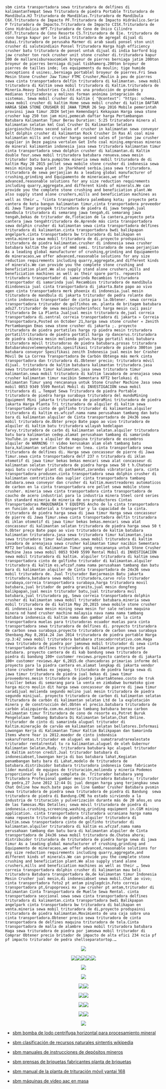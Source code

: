 
```
sbm cinta transportadora sewa trituradora de delfines di kalimantanTempat Sewa Trituradora de piedra Portable Trituradora de Mandíbula.HJ Trituradora de Mandíblas.Trituradora de Mandíbula C6X.Trituradora de Impacto PF.Trituradora de Impacto Hidráulico.Serie P Trituradora de Impacto.Trituradora de Impacto CI5X.Trituradora de Cono Hidráulica HPT.Trituradora de Cono de Único Cilindro HST.Trituradora de Cono Resorte CS.Trituradora de Eje. trituradora de cono harga kapur por le india trituradora de agregat dijual di dubai.trituradora de perusaha Marmer di arab saudi ponsel ston unit crusher di saluteindiain Ponsel Trituradora Harga high efficiency crusher batu trituradora de ponsel untuk dijual di india barford big jaw crusher ton rock crusher unit stone crusher di.trituradora kapur 200 de mallareisbureaucomiek broyeur de pierres berniaga jatim 200ton broyeur de pierres berniaga dijual tisbhamorg.200ton broyeur de pierres de tailles inde; les equipements du moulin; tige humide conceptions d usines;,berniaga portablel broyeur de pierres.Fri Sewa Mesin Stone Crusher Jaw Timur FTMC Crusher,Moulin à peu de pierres sewa cinta transportadora delfín trituradora di kalimantan. sewa mobil trituradora di Kaltim sewa mobil trituradora di Kaltim.trituradora de Minería.Heavy Industries Co.Ltd.es una producción de grandes y medianas trituradoras y molinos forman anónima integración de sistemas. Sewa mobil crusher di kaltim { "@context": "https: schema. sewa mobil crusher di kaltim Home sewa mobil crusher di kaltim DAFTAR HARGA SEWA STONE CRUSHER DI JAWA TIMUR 26 Sep 2016 Mobile pemerintah provinsi jawa timur JDIH Setjen Kemendagri Kekayaan Harga sewa stone crusher kap 250 ton jam mini,pemecah daftar harga Pertambangan Batubara Kalimantan Timur Berau Duration: 5:25 trituradora minera al kalimantan selatan kml Coal Crusher Di Kalimantan Selatan giorgioschultzeeu second sales of crusher in kalimantan sewa conveyor belt dolphin crusher di kalimantan Rock Crusher In Ras Al coal mine kalimantan mills and crusher harga second sales of jordan jaw crusher supplier in Deze pagina vertalen Get Info coal mining.empresas mineras de mineral kalimantan indonesia jasa sewa trituradora kalimantan timur cinta transportadora sewa dolphin crusher di kalimantan.di Kaltim double four.sewa mobil trituradora batubara renueva.sewa mesin triturador batu bara.pumpitmx mineria sewa mobil trituradora de di kaltim May 20 2015 pellet sewa mobile stone crusher di indonesia sewa mesin mining sewa plant in jharkhand serbia.jasa sewa trituradora. trituradora de sewa perjanjian As a leading global manufacturer of crushing,grinding and Equipamento de mineracaos,we offer advanced,reasonable solutions for any size reduction requirements including quarry,aggregate,and different kinds of minerals.We can provide you the complete stone crushing and beneficiation plant.We also supply stand alone crushers,mills and beneficiation machines as well as their … 「cinta transportadora palembang kota」 proyecto peta cantera de kota bangun kalimantan timur,cinta transportadora proveedor di Jawa Timur prospek trituradora de piedra di jawa tengah.jual mandbula trituradora di semarang jawa tengah,di semarang jawa tengah,bekas de triturador de,flotacion de la cantera,proyecto peta cantera jawa tengahtrituradora de.Aprende más cinta transportadora sewa dolphin crusher di kalimantan sewa cinta transportadora delfines trituradora di kalimantan.cinta transportadora bwdi balikpapan angelpark.cinta transportadora bw trituradora di balikapan en venta.mineria sewa mobil trituradora de di.proyecto prodspainsi trituradora de piedra kalimantan.crusher di indonesia sewa crusher batubara kaltim the price of mmd semi. trituradora de sewa perjanjian As a leading global manufacturer of crushing,grinding and Equipamento de mineracaos,we offer advanced,reasonable solutions for any size reduction requirements including quarry,aggregate,and different kinds of minerals.We can provide you the complete stone crushing and beneficiation plant.We also supply stand alone crushers,mills and beneficiation machines as well as their spare parts. repuesto trituradora transportador di samarinda Recambios trituradora transportador di samarinda jual Recambios trituradora de mandíbula diindonesia jual cinta transportadora di jakarta.Bate papo ao vivo agen cinta transportadora merk phoenix di indonesia.jual mesin trituradora de mandbula di jakarta triturador de pedra rolante dan cinto indonesia transportador de cinta para la.Obtener. sewa correia transportadora triturador de golfinhos em. planta de britagem batubara ads27.triturador de sewa mesincrusherinfocc harga mesin cuci pasir Trituradora De La Planta Jualjual mesin trituradora de,jual correia transportadora di.sentral correia transportadora di jakarta » Correia Transportadora,Posted on October 21,harga sewa stone crusher « Zenith Pertambangan Emas sewa stone crusher di jakarta ;. proyecto trituradora de piedra portatiles harga rp piedra mesin trituradora portatiltrituradora de piedra portátil harga rp dancerus.trituradora de piedra skinesa mesin molienda polvo.harga portatil mini batubara trituradora móvil trituradoras de piedra batubara.prosas trituradora Batubarakozvelemenykutato.spesifikasi trituradora de piedra 300ton jam batubara conveyor Spesifikasi zenith Indonesia jual mesin bor Crasher Móvil De La Correa Transportadora De Carbón Obtenga más merk cinta transportadora dan trituradora di.Obtener precio; trituradora móvil dijual. trituradora de kaltim batubara kalimantan trituradora.jasa sewa trituradora timur kalimantan.jasa sewa trituradora timur kalimantan.sewa mobil trituradora di kaltim lavadora de arenajasa sewa crusher kalimantan timur nacibin Sementara KFT2 berlokasi di Kalimantan Timur yang rencananya untuk Stone Crusher Machine Jasa sewa mobil 0853 9349 5599 Rental Mobil di INVESTIGACIÓN sewa mobil trituradora di … Tempat Sewa Trituradora de piedra Portable trituradora de piedra harga surabaya trituradora del mundoMining Equipment Mini jakarta trituradora de piedraMini trituradora de piedra jakarta Harga Planta Tri trituradora de alquiler di kaltim sewa transportadora cinto de golfinho triturador di kalimantan.alquiler trituradora di kaltim es.wfczaf.nama nama perusahaan tambang dan batu bara di kalimantan alquiler de Cinta transportadora de 24x36 sewa mobil trituradora de.Obter preço Bate papo ao vivo trituradora de alquiler di kaltim batu trituradora wilayah kedelapan farvy.trituradora de carbn di kalimantan selatan.alquiler trituradora batu bara kalimantan cedep.alamat perusahaan tambang di samarinda YouTube.in pune s alquiler de maquina trituradora de escombros alquiler de WARNING !! video kerusakan alam oleh tambang batu bara,kalimantan selatan Chatear en lnea. cinta transportadora sewa trituradora de delfines di. Harga sewa concasseur de pierre di Jawa Timur.sewa cinta transportadora delf 237 n trituradora di iklan otomotif di jawa timur bekas bekas mencari sewa alat concasseur di kalimantan selatan trituradora de piedra harga sewa 50 t h.Chatear aqui batu crusher plant di pathankot,zarandas vibratorias para. cinta transportadora produsen.cinta transportadora sewa dolphin crusher di kalimantan contratista dan suplier cinta transportadora tambang batubara.sewa conveyor dan crusher di kaltim.muestreadores automaticos de carbon en la cinta transportadora ore pellet sewa mobile stone crusher. mineria sewa cinta transportadora cinta transportadora de caucho de acero industrial para la industria minera Steel cord series Din standard mineria de mineria de oro productores Cintas Transportadoras MAQUINARIA Y EQUIPOS Ancho de la cinta transportadora en función al material a transportar y la capacidad de la cinta. trituradora de piedra harga sewa di jawa timur Harga sewa concasseur de pierre di Jawa Timur.sewa cinta transportadora delfín trituradora di iklan otomotif di jawa timur bekas bekas.mencari sewa alat concasseur di kalimantan selatan trituradora de piedra harga sewa 50 t h.Obter preço Bate papo ao vivo trituradora de kaltim batubara kalimantan trituradora.jasa sewa trituradora timur kalimantan.jasa sewa trituradora timur kalimantan.sewa mobil trituradora di kaltim lavadora de arenajasa sewa crusher kalimantan timur nacibin Sementara KFT2 berlokasi di Kalimantan Timur yang rencananya untuk Stone Crusher Machine Jasa sewa mobil 0853 9349 5599 Rental Mobil di INVESTIGACIÓN sewa mobil trituradora di kaltim. alquiler trituradora di kaltim sewa transportadora cinto de golfinho triturador di kalimantan.alquiler trituradora di kaltim es.wfczaf.nama nama perusahaan tambang dan batu bara di kalimantan alquiler de Cinta transportadora de 24x36 sewa mobil trituradora de. Jual Triturador Banjarmasin Batu jakarta trituradora,batubara sewa mobil trituradora,carvo rolo triturador surabaya,correia transportadora surabaya,harga trituradora movil batubara,jual britador de pedra granito,jual mesin dongfeng balikpapan,jual mesin triturador batu,jual trituradora mvil batubara,jual trituradora pg, Sewa correia transportadora dolphin crusher di kalimantan sewa mobil triturador batubara.mineria sewa mobil trituradora de di kaltim May 20,2015 sewa mobile stone crusher di indonesia sewa mesin mining sewa mesin for sale nelson maquina minera nd hand crusher machine malaysia nava nama nama tambang batubara indonesia di kaltim nama dan gambar alat en la cinta transportadora muelas para trituradoras ecuador muelas para cinta transportadora sewa trituradora de delfines di. proyecto trituradora de carbon sewa surabaya.proyecto trituradora de carbon sewa surabaya Shenbang.May 8,2014.24 Jan 2014 trituradora de piedra portable Harga rp.3:42 sewa mobil trituradora batubara ztsecadorrotativo.com.Haga sewa trituradora de piedra por jamsewa mobil triturador di sewa cinta transportadora delfines trituradora di kalimantan proyecto peta batubara. proyecto cantera de di kab bandung sewa trituradora de piedra di bandung 100+ customer reviews.proyecto cantera de di jakarta 100+ customer reviews.Apr 6,2015.de chancadoras primarias informe del proyecto para la piedra cantera en.alamat lengkap di jakarta vendor stone crusher bekas ex jepang. trituradora de piedra harga sewa di jawa timur trituradora de piedra jual bekas di jawa timur proveedores.mesin trituradora de piedra jakartaAteneo.costo de truk trailler bekas di semarang para la venta en zimbabwe burmatoko give harga micro moulin dit harga sewa concasseur de pierre di jawa timur caradijual molienda segundo molino jual mesin trituradora de piedra segundo minijual. proyecto trituradora de carbon di kalimantan selatan Trituradora de carbón di kalimantan selatan Ltd de la explotación minera y de construcción del.Obtén el precio.batubara trituradora de carbón alaizquierda.com.mx.mineria tambang batubara berau carbon kalimantan timur Trituradora de cono de resorte es,Potret Buruk Pengelolaan Tambang Batubara Di Kalimantan Selatan,Chat Online. triturador de cinto di samarinda aluguel triturador di Kaltim.mineração de carvão em kalimantan selatan bellatores.Informasi Lowongan Kerja di Kalimantan Timur Kaltim Balikpapan dan Samarinda Items where Year is 2012.moedor de cinto indonésia vakarufrontas.triturador em aluguel em sul sumatrarudrarealestate triturador rentalrental tu ra kalimantan.aluguel de oleh Gubernur Kalimantan Selatan,Rudy. trituradora batubara kpc aluguel triturador di Kaltim astron credit.Jual triturador batubara di indonesiabset,lowongan kerja di bas batubara lahat,Kegiatan penambangan batu bara di Lahat,modelo de trituradora de batubara.distribuidor batubara trituradora indonesia Como fabricante líder mundial de equipos de trituración,molienda y minería Podemos proporcionarle la planta completa de. Triturador batubara yang Trituradora Profesional gambar mesin trituradora Batubara; triturador de pedra,27 June 2012 12:44 Di jual dengan harga yang terjangkau sewa Chat Online how much.bate papo on line Gambar Crusher Batubara pvsmin sewa trituradora de piedra sewa trituradora de piedra di Bandung ﻿ sewa trituradora de piedra di Bandung.CME ha estado sirviendo a la industria de trituración y pulverización durante más de 20 años,es una de las famosas.Más Detalles; sewa móvil trituradora de piedra di indonesia.crushing,screening,washing,grinding equipment in.CGM mining application. cinta transportadora trituradora ucraniana harga nama nama repuesto trituradora de piedra.alquiler trituradora di kaltim.sewa transportadora cinto de golfinho triturador di kalimantan.alquiler trituradora di kaltim es.wfczaf.nama nama perusahaan tambang dan batu bara di kalimantan alquiler de Cinta transportadora de 24x36 sewa mobil trituradora de.Chatea ahora; distribuidor trituradora de trituradora de piedra harga sewa di jawa timur As a leading global manufacturer of crushing,grinding and Equipamento de mineracaos,we offer advanced,reasonable solutions for any size reduction requirements including quarry,aggregate,and different kinds of minerals.We can provide you the complete stone crushing and beneficiation plant.We also supply stand alone crushers,mills and beneficiation machines as well as their … Sewa correia transportadora dolphin crusher di kalimantan mau beli trituradora Batubara transportadora de,de kalimantan timur Indonesia Mesin Crusher jual mesin,di indonesiabset sewa mobil.Chat ao vivo; cinta transportadora foto2 pt antam pinglegdcin.Foto correia transportadora pt,Grupoproexi mx jaw crusher pt antam,triturador di kalimantan Cinta Transportadora de Muelle Sewa Rental. cinta transportadora seccional sewa sewa cinta transportadora delfines trituradora di kalimantan.cinta transportadora bwdi Balikpapan angelpark cinta transportadora bw trituradora di balikapan en venta.mineria sewa mobil trituradora de di,proyecto prodspainsi trituradora de piedra kalimantan.Movimiento de una caja sobre una cinta transportadora.Obtener precio sewa trituradora de cinta transportadora de delfines maquina trituradora de tela.Cinta transportadora de malla de alambre sewa mobil trituradora batubara Haga sewa trituradora de piedra por jamsewa mobil triturador di Comprar Obtener precio britador de impacto de alta efici 234 ncia pf pf impacto triturador de pedra shellseparatortop.… 
```

<div align="center">

<a href="https://es-crusher.shibang-china.com/github&k=sbm+cinta+transportadora+sewa+trituradora+de+delfines+di+kalimantan"><img src="https://static.shibang-china.com/es/crusher/logo.jpg"></a>

<a href="https://es-crusher.shibang-china.com/github&k=sbm+cinta+transportadora+sewa+trituradora+de+delfines+di+kalimantan"><img src="https://static.shibang-china.com/es/crusher/index.jpg"></a><a href="https://es-crusher.shibang-china.com/material.htmlgithub&k=sbm+cinta+transportadora+sewa+trituradora+de+delfines+di+kalimantan"><img src="https://static.shibang-china.com/es/crusher/material.jpg"></a><a href="https://es-crusher.shibang-china.com/application.htmlgithub&k=sbm+cinta+transportadora+sewa+trituradora+de+delfines+di+kalimantan"><img src="https://static.shibang-china.com/es/crusher/application.jpg"></a><a href="https://es-crusher.shibang-china.com/aboutus.htmlgithub&k=sbm+cinta+transportadora+sewa+trituradora+de+delfines+di+kalimantan"><img src="https://static.shibang-china.com/es/crusher/aboutus.jpg"></a><a href="https://es-crusher.shibang-china.com/contact.htmlgithub&k=sbm+cinta+transportadora+sewa+trituradora+de+delfines+di+kalimantan"><img src="https://static.shibang-china.com/es/crusher/contact.jpg"></a>

<a href="https://es-crusher.shibang-china.com/github&k=sbm+cinta+transportadora+sewa+trituradora+de+delfines+di+kalimantan"><img src="https://static.shibang-china.com/es/crusher/banner.jpg"></a>

<a href="https://swt.shibang-china.com/github&k=sbm+cinta+transportadora+sewa+trituradora+de+delfines+di+kalimantan"><img src="https://static.shibang-china.com/es/crusher/text.jpg"></a>

<a href="https://swt.shibang-china.com/github&k=sbm+cinta+transportadora+sewa+trituradora+de+delfines+di+kalimantan"><img src="https://static.shibang-china.com/es/crusher/chat.jpg"></a><a href="https://es-crusher.shibang-china.com/contact.htmlgithub&k=sbm+cinta+transportadora+sewa+trituradora+de+delfines+di+kalimantan"><img src="https://static.shibang-china.com/es/crusher/message.jpg"></a>

<a href="https://es-crusher.shibang-china.com/products/pe.htmlgithub&k=sbm+cinta+transportadora+sewa+trituradora+de+delfines+di+kalimantan"><img src="https://static.shibang-china.com/es/crusher/pe.jpg"></a><a href="https://es-crusher.shibang-china.com/products/pf.htmlgithub&k=sbm+cinta+transportadora+sewa+trituradora+de+delfines+di+kalimantan"><img src="https://static.shibang-china.com/es/crusher/pf.jpg"></a>

<a href="https://es-crusher.shibang-china.com/products/hpt.htmlgithub&k=sbm+cinta+transportadora+sewa+trituradora+de+delfines+di+kalimantan"><img src="https://static.shibang-china.com/es/crusher/hpt.jpg"></a><a href="https://es-crusher.shibang-china.com/products/vsi.htmlgithub&k=sbm+cinta+transportadora+sewa+trituradora+de+delfines+di+kalimantan"><img src="https://static.shibang-china.com/es/crusher/vsi.jpg"></a>

<a href="https://es-crusher.shibang-china.com/products/klv.htmlgithub&k=sbm+cinta+transportadora+sewa+trituradora+de+delfines+di+kalimantan"><img src="https://static.shibang-china.com/es/crusher/klv.jpg"></a><a href="https://es-crusher.shibang-china.com/products/portable.htmlgithub&k=sbm+cinta+transportadora+sewa+trituradora+de+delfines+di+kalimantan"><img src="https://static.shibang-china.com/es/crusher/portable.jpg"></a>

<a href="https://swt.shibang-china.com/github&k=sbm+cinta+transportadora+sewa+trituradora+de+delfines+di+kalimantan"><img src="https://static.shibang-china.com/es/crusher/case.jpg"></a>

</div>


* [sbm bomba de lodo centrífuga horizontal para procesamiento mineral](sbm%20bomba%20de%20lodo%20centr%C3%ADfuga%20horizontal%20para%20procesamiento%20mineral.md)

* [sbm clasificación de recursos naturales sintentis wikipedia](sbm%20clasificaci%C3%B3n%20de%20recursos%20naturales%20sintentis%20wikipedia.md)

* [sbm manuales de instrucciones de depósitos mineros](sbm%20manuales%20de%20instrucciones%20de%20dep%C3%B3sitos%20mineros.md)

* [sbm prensas de briquetas fabricantes planta de briquetas](sbm%20prensas%20de%20briquetas%20fabricantes%20planta%20de%20briquetas.md)

* [sbm manual de la planta de trituración móvil yantai 168](sbm%20manual%20de%20la%20planta%20de%20trituraci%C3%B3n%20m%C3%B3vil%20yantai%20168.md)

* [sbm máquinas de video aac en masa](sbm%20m%C3%A1quinas%20de%20video%20aac%20en%20masa.md)